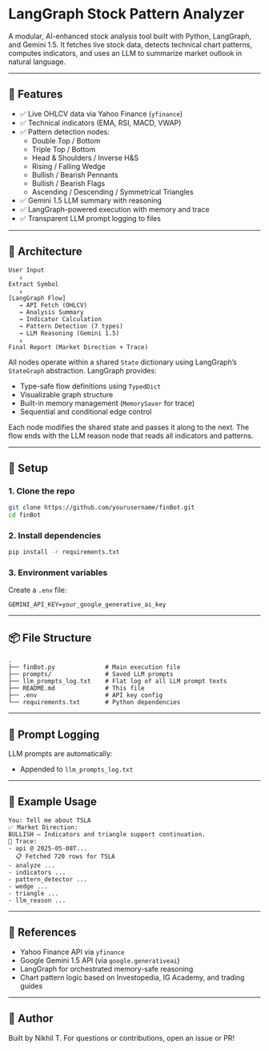 # LangGraph Stock Pattern Analyzer

A modular, AI-enhanced stock analysis tool built with Python, LangGraph, and Gemini 1.5. It fetches live stock data, detects technical chart patterns, computes indicators, and uses an LLM to summarize market outlook in natural language.

---

## 🚀 Features

- ✅ Live OHLCV data via Yahoo Finance (`yfinance`)
- ✅ Technical indicators (EMA, RSI, MACD, VWAP)
- ✅ Pattern detection nodes:
  - Double Top / Bottom
  - Triple Top / Bottom
  - Head & Shoulders / Inverse H&S
  - Rising / Falling Wedge
  - Bullish / Bearish Pennants
  - Bullish / Bearish Flags
  - Ascending / Descending / Symmetrical Triangles
- ✅ Gemini 1.5 LLM summary with reasoning
- ✅ LangGraph-powered execution with memory and trace
- ✅ Transparent LLM prompt logging to files

---

## 🧱 Architecture

```
User Input
   ↓
Extract Symbol
   ↓
[LangGraph Flow]
   → API Fetch (OHLCV)
   → Analysis Summary
   → Indicator Calculation
   → Pattern Detection (7 types)
   → LLM Reasoning (Gemini 1.5)
   ↓
Final Report (Market Direction + Trace)
```

All nodes operate within a shared `State` dictionary using LangGraph’s `StateGraph` abstraction. LangGraph provides:

- Type-safe flow definitions using `TypedDict`
- Visualizable graph structure
- Built-in memory management (`MemorySaver` for trace)
- Sequential and conditional edge control

Each node modifies the shared state and passes it along to the next. The flow ends with the LLM reason node that reads all indicators and patterns.

---

## 🥪 Setup

### 1. Clone the repo

```bash
git clone https://github.com/yourusername/finBot.git
cd finBot
```

### 2. Install dependencies

```bash
pip install -r requirements.txt
```

### 3. Environment variables

Create a `.env` file:

```env
GEMINI_API_KEY=your_google_generative_ai_key
```

---

## 📦 File Structure

```
.
├── finBot.py              # Main execution file
├── prompts/               # Saved LLM prompts
├── llm_prompts_log.txt    # Flat log of all LLM prompt texts
├── README.md              # This file
├── .env                   # API key config
└── requirements.txt       # Python dependencies
```

---

## 🧠 Prompt Logging

LLM prompts are automatically:

- Appended to `llm_prompts_log.txt`

---

## 🧠 Example Usage

```
You: Tell me about TSLA
✅ Market Direction:
BULLISH — Indicators and triangle support continuation.
📜 Trace:
- api @ 2025-05-08T...
  📋 Fetched 720 rows for TSLA
- analyze ...
- indicators ...
- pattern_detector ...
- wedge ...
- triangle ...
- llm_reason ...
```

---

## 📘 References

- Yahoo Finance API via `yfinance`
- Google Gemini 1.5 API (via `google.generativeai`)
- LangGraph for orchestrated memory-safe reasoning
- Chart pattern logic based on Investopedia, IG Academy, and trading guides

---

## 🤛 Author

Built by Nikhil T. For questions or contributions, open an issue or PR!
